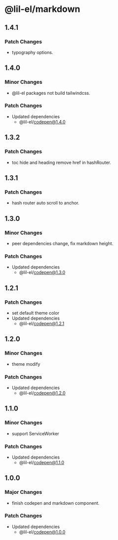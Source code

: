# @lil-el/markdown

## 1.4.1

### Patch Changes

- typography options.

## 1.4.0

### Minor Changes

- @lil-el packages not build tailwindcss.

### Patch Changes

- Updated dependencies
  - @lil-el/codepen@1.4.0

## 1.3.2

### Patch Changes

- toc hide and heading remove href in hashRouter.

## 1.3.1

### Patch Changes

- hash router auto scroll to anchor.

## 1.3.0

### Minor Changes

- peer dependencies change, fix markdown height.

### Patch Changes

- Updated dependencies
  - @lil-el/codepen@1.3.0

## 1.2.1

### Patch Changes

- set default theme color
- Updated dependencies
  - @lil-el/codepen@1.2.1

## 1.2.0

### Minor Changes

- theme modify

### Patch Changes

- Updated dependencies
  - @lil-el/codepen@1.2.0

## 1.1.0

### Minor Changes

- support ServiceWorker

### Patch Changes

- Updated dependencies
  - @lil-el/codepen@1.1.0

## 1.0.0

### Major Changes

- finish codepen and markdown component.

### Patch Changes

- Updated dependencies
  - @lil-el/codepen@1.0.0
